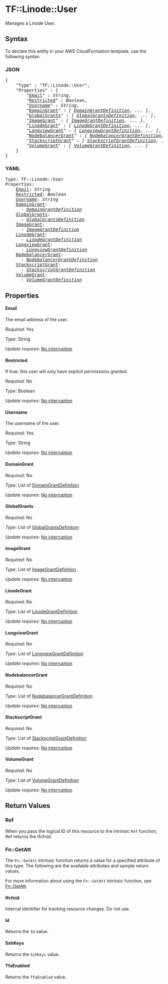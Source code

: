 # TF::Linode::User

Manages a Linode User.

## Syntax

To declare this entity in your AWS CloudFormation template, use the following syntax:

### JSON

<pre>
{
    "Type" : "TF::Linode::User",
    "Properties" : {
        "<a href="#email" title="Email">Email</a>" : <i>String</i>,
        "<a href="#restricted" title="Restricted">Restricted</a>" : <i>Boolean</i>,
        "<a href="#username" title="Username">Username</a>" : <i>String</i>,
        "<a href="#domaingrant" title="DomainGrant">DomainGrant</a>" : <i>[ <a href="domaingrantdefinition.md">DomainGrantDefinition</a>, ... ]</i>,
        "<a href="#globalgrants" title="GlobalGrants">GlobalGrants</a>" : <i>[ <a href="globalgrantsdefinition.md">GlobalGrantsDefinition</a>, ... ]</i>,
        "<a href="#imagegrant" title="ImageGrant">ImageGrant</a>" : <i>[ <a href="imagegrantdefinition.md">ImageGrantDefinition</a>, ... ]</i>,
        "<a href="#linodegrant" title="LinodeGrant">LinodeGrant</a>" : <i>[ <a href="linodegrantdefinition.md">LinodeGrantDefinition</a>, ... ]</i>,
        "<a href="#longviewgrant" title="LongviewGrant">LongviewGrant</a>" : <i>[ <a href="longviewgrantdefinition.md">LongviewGrantDefinition</a>, ... ]</i>,
        "<a href="#nodebalancergrant" title="NodebalancerGrant">NodebalancerGrant</a>" : <i>[ <a href="nodebalancergrantdefinition.md">NodebalancerGrantDefinition</a>, ... ]</i>,
        "<a href="#stackscriptgrant" title="StackscriptGrant">StackscriptGrant</a>" : <i>[ <a href="stackscriptgrantdefinition.md">StackscriptGrantDefinition</a>, ... ]</i>,
        "<a href="#volumegrant" title="VolumeGrant">VolumeGrant</a>" : <i>[ <a href="volumegrantdefinition.md">VolumeGrantDefinition</a>, ... ]</i>
    }
}
</pre>

### YAML

<pre>
Type: TF::Linode::User
Properties:
    <a href="#email" title="Email">Email</a>: <i>String</i>
    <a href="#restricted" title="Restricted">Restricted</a>: <i>Boolean</i>
    <a href="#username" title="Username">Username</a>: <i>String</i>
    <a href="#domaingrant" title="DomainGrant">DomainGrant</a>: <i>
      - <a href="domaingrantdefinition.md">DomainGrantDefinition</a></i>
    <a href="#globalgrants" title="GlobalGrants">GlobalGrants</a>: <i>
      - <a href="globalgrantsdefinition.md">GlobalGrantsDefinition</a></i>
    <a href="#imagegrant" title="ImageGrant">ImageGrant</a>: <i>
      - <a href="imagegrantdefinition.md">ImageGrantDefinition</a></i>
    <a href="#linodegrant" title="LinodeGrant">LinodeGrant</a>: <i>
      - <a href="linodegrantdefinition.md">LinodeGrantDefinition</a></i>
    <a href="#longviewgrant" title="LongviewGrant">LongviewGrant</a>: <i>
      - <a href="longviewgrantdefinition.md">LongviewGrantDefinition</a></i>
    <a href="#nodebalancergrant" title="NodebalancerGrant">NodebalancerGrant</a>: <i>
      - <a href="nodebalancergrantdefinition.md">NodebalancerGrantDefinition</a></i>
    <a href="#stackscriptgrant" title="StackscriptGrant">StackscriptGrant</a>: <i>
      - <a href="stackscriptgrantdefinition.md">StackscriptGrantDefinition</a></i>
    <a href="#volumegrant" title="VolumeGrant">VolumeGrant</a>: <i>
      - <a href="volumegrantdefinition.md">VolumeGrantDefinition</a></i>
</pre>

## Properties

#### Email

The email address of the user.

_Required_: Yes

_Type_: String

_Update requires_: [No interruption](https://docs.aws.amazon.com/AWSCloudFormation/latest/UserGuide/using-cfn-updating-stacks-update-behaviors.html#update-no-interrupt)

#### Restricted

If true, this user will only have explicit permissions granted.

_Required_: No

_Type_: Boolean

_Update requires_: [No interruption](https://docs.aws.amazon.com/AWSCloudFormation/latest/UserGuide/using-cfn-updating-stacks-update-behaviors.html#update-no-interrupt)

#### Username

The username of the user.

_Required_: Yes

_Type_: String

_Update requires_: [No interruption](https://docs.aws.amazon.com/AWSCloudFormation/latest/UserGuide/using-cfn-updating-stacks-update-behaviors.html#update-no-interrupt)

#### DomainGrant

_Required_: No

_Type_: List of <a href="domaingrantdefinition.md">DomainGrantDefinition</a>

_Update requires_: [No interruption](https://docs.aws.amazon.com/AWSCloudFormation/latest/UserGuide/using-cfn-updating-stacks-update-behaviors.html#update-no-interrupt)

#### GlobalGrants

_Required_: No

_Type_: List of <a href="globalgrantsdefinition.md">GlobalGrantsDefinition</a>

_Update requires_: [No interruption](https://docs.aws.amazon.com/AWSCloudFormation/latest/UserGuide/using-cfn-updating-stacks-update-behaviors.html#update-no-interrupt)

#### ImageGrant

_Required_: No

_Type_: List of <a href="imagegrantdefinition.md">ImageGrantDefinition</a>

_Update requires_: [No interruption](https://docs.aws.amazon.com/AWSCloudFormation/latest/UserGuide/using-cfn-updating-stacks-update-behaviors.html#update-no-interrupt)

#### LinodeGrant

_Required_: No

_Type_: List of <a href="linodegrantdefinition.md">LinodeGrantDefinition</a>

_Update requires_: [No interruption](https://docs.aws.amazon.com/AWSCloudFormation/latest/UserGuide/using-cfn-updating-stacks-update-behaviors.html#update-no-interrupt)

#### LongviewGrant

_Required_: No

_Type_: List of <a href="longviewgrantdefinition.md">LongviewGrantDefinition</a>

_Update requires_: [No interruption](https://docs.aws.amazon.com/AWSCloudFormation/latest/UserGuide/using-cfn-updating-stacks-update-behaviors.html#update-no-interrupt)

#### NodebalancerGrant

_Required_: No

_Type_: List of <a href="nodebalancergrantdefinition.md">NodebalancerGrantDefinition</a>

_Update requires_: [No interruption](https://docs.aws.amazon.com/AWSCloudFormation/latest/UserGuide/using-cfn-updating-stacks-update-behaviors.html#update-no-interrupt)

#### StackscriptGrant

_Required_: No

_Type_: List of <a href="stackscriptgrantdefinition.md">StackscriptGrantDefinition</a>

_Update requires_: [No interruption](https://docs.aws.amazon.com/AWSCloudFormation/latest/UserGuide/using-cfn-updating-stacks-update-behaviors.html#update-no-interrupt)

#### VolumeGrant

_Required_: No

_Type_: List of <a href="volumegrantdefinition.md">VolumeGrantDefinition</a>

_Update requires_: [No interruption](https://docs.aws.amazon.com/AWSCloudFormation/latest/UserGuide/using-cfn-updating-stacks-update-behaviors.html#update-no-interrupt)

## Return Values

### Ref

When you pass the logical ID of this resource to the intrinsic `Ref` function, Ref returns the tfcfnid.

### Fn::GetAtt

The `Fn::GetAtt` intrinsic function returns a value for a specified attribute of this type. The following are the available attributes and sample return values.

For more information about using the `Fn::GetAtt` intrinsic function, see [Fn::GetAtt](https://docs.aws.amazon.com/AWSCloudFormation/latest/UserGuide/intrinsic-function-reference-getatt.html).

#### tfcfnid

Internal identifier for tracking resource changes. Do not use.

#### Id

Returns the <code>Id</code> value.

#### SshKeys

Returns the <code>SshKeys</code> value.

#### TfaEnabled

Returns the <code>TfaEnabled</code> value.

